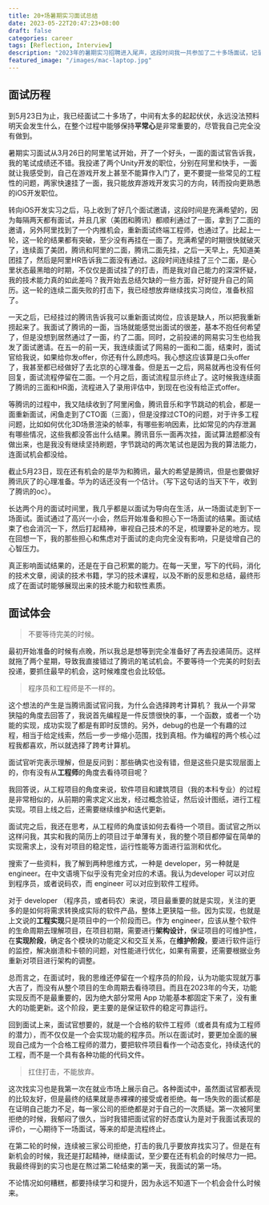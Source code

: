 ```yaml
---
title: 20+场暑期实习面试总结
date: 2023-05-22T20:47:23+08:00
draft: false
categories: career
tags: [Reflection, Interview]
description: "2023年的暑期实习招聘进入尾声，这段时间我一共参加了二十多场面试，记录一下这段历程，总结了一些心得。"
featured_image: "/images/mac-laptop.jpg"
---
```

## 面试历程

到5月23日为止，我已经面试二十多场了，中间有太多的起起伏伏，永远没法预料明天会发生什么，在整个过程中能够保持**平常心**是非常重要的，尽管我自己完全没有做到。

暑期实习面试从3月26日的阿里笔试开始，开了一个好头，一面的面试官告诉我，我的笔试成绩还不错。我投递了两个Unity开发的职位，分别在阿里和快手，一面就让我感受到，自己在游戏开发上甚至不能算作入门了，更不要提一些常见的工程性的问题，两家快速挂了一面，我只能放弃游戏开发实习的方向，转而投向更熟悉的iOS开发职位。

转向iOS开发实习之后，马上收到了好几个面试邀请，这段时间是充满希望的，因为每隔两天都有面试，并且几家（美团和腾讯）都顺利通过了一面，拿到了二面的邀请，另外阿里找到了一个内推机会，重新面试终端工程师，也通过了。比起上一轮，这一轮的结果都有突破，至少没有再挂在一面了。充满希望的时期很快就破灭了，连续面了美团，腾讯和阿里的二面，腾讯二面先挂，之后一天早上，先知道美团挂了，然后是阿里HR告诉我二面没有通过。这段时间连续挂了三个二面，是心里状态最黑暗的时期，不仅仅是面试挂了的打击，而是我对自己能力的深深怀疑，我的技术能力真的如此差吗？我开始去总结欠缺的一些方面，好好提升自己的简历。这一轮的连续二面失败的打击下，我已经想放弃继续找实习岗位，准备秋招了。

一天之后，已经挂过的腾讯告诉我可以重新面试岗位，应该是缺人，所以把我重新捞起来了。我面试了腾讯的一面，当场就能感觉出面试的很差，基本不抱任何希望了，但是没想到居然通过了一面，约了二面。同时，之前投递的网易实习生也给我发了面试邀请。在五一的前一天，我连续面试了网易的一面和二面，结束时，面试官给我说，如果给你发offer，你还有什么顾虑吗。我心想这应该算是口头offer了，我甚至都已经做好了去北京的心理准备。但是五一之后，网易就再也没有任何回复，面试流程停留在二面。一个月之后，面试流程显示终止了。这时候我连续面了腾讯的三面和HR面，流程进入了录用评估中，到现在也没有给正式offer。

等腾讯的过程中，我又陆续收到了阿里闲鱼，腾讯音乐和字节跳动的机会，都是一面重新面试，闲鱼走到了CTO面（三面），但是没撑过CTO的问题，对于许多工程问题，比如如何优化3D场景渲染的帧率，有哪些影响因素，比如常见的内存泄漏有哪些情况，这些我都没答出什么结果。腾讯音乐一面再次挂，面试算法题都没有做出来，也是我没有继续坚持刷题，字节跳动的两次笔试也是因为我的算法能力，连面试机会都没给。

截止5月23日，现在还有机会的是华为和腾讯，最大的希望是腾讯，但是也要做好腾讯灰了的心理准备。华为的话还没有一个估计。（写下这句话的当天下午，收到了腾讯的oc）。

长达两个月的面试时间里，我几乎都是以面试为导向在生活，从一场面试走到下一场面试。面试通过了高兴一小会，然后开始准备和担心下一场面试的结果。面试结束了也会消沉一下，然后打起精神，审视自己技术的不足，梳理要补足的地方。现在回想一下，我的那些担心和焦虑对于面试的走向完全没有影响，只是徒增自己的心智压力。

真正影响面试结果的，还是在于自己积累的能力。在每一天里，写下的代码，消化的技术文章，阅读的技术书籍，学习的技术课程，以及不断的反思和总结，最终形成了在面试时能够展现出来的技术能力和软性素质。

## 面试体会

> 不要等待完美的时候。

最初开始准备的时候有点晚，所以我总是想等到完全准备好了再去投递简历。这样就拖了两个星期，导致我直接错过了腾讯的笔试机会。不要等待一个完美的时刻去投递，要抓住最早的机会，这时候难度也会比较低。

> 程序员和工程师是不一样的。

这个想法的产生是当腾讯面试官问我，为什么会选择跨考计算机？
我从一个非常狭隘的角度去回答了，我说首先编程是一件反馈很快的事，一个函数，或者一个功能的实现，成功实现了都是有即时反馈的。另外，debug的也是一个有趣的过程，相当于给定线索，然后一步一步缩小范围，找到真相。作为编程的两个核心过程我都喜欢，所以就选择了跨考计算机。

面试官听完表示理解，但是反问到：那些确实也没有错，但是这些只是实现层面上的，你有没有从**工程师**的角度去看待项目呢？

我回答说，从工程项目的角度来说，软件项目和建筑项目（我的本科专业）的过程是非常相似的，从前期的需求定义出发，经过概念验证，然后设计图纸，进行工程实现。项目上线之后，还需要继续维护和迭代更新。

面试完之后，我还在思考，从工程师的角度该如何去看待一个项目。面试官之所以这样问我，其实和我的简历上的项目过于单薄有关，我的整个项目都停留在简单的实现需求上，没有对项目的稳定性，运行性能等方面进行监测和优化。

搜索了一些资料，我了解到两种思维方式，一种是 developer，另一种就是 engineer。在中文语境下似乎没有完全对应的术语。我认为developer 可以对应到程序员，或者说码农，而 engineer 可以对应到软件工程师。

对于 developer （程序员，或者码农）来说，项目最重要的就是实现，关注的更多的是如何将需求转换成实际的软件产品，整体上更狭隘一些。因为实现，也就是上文说的**工程实现**只是项目中的一个阶段而已。作为 engineer，应该从整个软件的生命周期去理解项目，在项目初期，需要进行**架构设计**，保证项目的可维护性，在**实现阶段**，确定各个模块的功能定义和交互关系，在**维护阶段**，要进行软件运行的监控，解决崩溃和卡顿的问题，对性能进行优化，如果有需要，还需要根据业务重新对项目进行架构的调整。

总而言之，在面试时，我的思维还停留在一个程序员的阶段，认为功能实现就万事大吉了，而没有从整个项目的生命周期去看待项目。而且在2023年的今天，功能实现反而不是最重要的，因为绝大部分常用 App 功能基本都固定下来了，没有重大的功能更新。这个阶段，更主要的是保证软件的稳定可靠运行。

回到面试上来，面试官想要的，就是一个合格的软件工程师（或者具有成为工程师的潜力），而不仅仅是一个会实现功能的程序员。所以在面试时，要更加全面的展现自己成为一个合格工程师的潜力，要把软件项目看作一个动态变化，持续迭代的工程，而不是一个具有各种功能的代码文件。

> 扛住打击，不能放弃。

这次找实习也是我第一次在就业市场上展示自己。各种面试中，虽然面试官都表现的比较友好，但是最终的结果就是赤裸裸的接受或者拒绝。每一场失败的面试都是在证明自己能力不足，每一家公司的拒绝都是对于自己的一次质疑。第一次被阿里拒绝的时候，我郁闷了很久，当时我错把面试官的好态度认为是对于我面试表现的评价，一心期待下一场面试，等来的却是流程终止。

在第二轮的时候，连续被三家公司拒绝，打击的我几乎要放弃找实习了。但是在有新机会的时候，我还是打起精神，继续面试，至少要在还有机会的时候尽力一把。我最终得到的实习也是在熬过第二轮结束的第一天，我面试的第一场。

不论情况如何糟糕，都要持续学习和提升，因为永远不知道下一个机会会什么时候来。